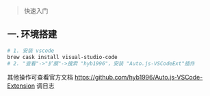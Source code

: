 > 快速入门

## 一. 环境搭建
```bash
# 1. 安装 vscode
brew cask install visual-studio-code
# 2. "查看"->"扩展"->搜索 "hyb1996"，安装 "Auto.js-VSCodeExt"插件
```

其他操作可查看官方文档 https://github.com/hyb1996/Auto.js-VSCode-Extension
调日志
